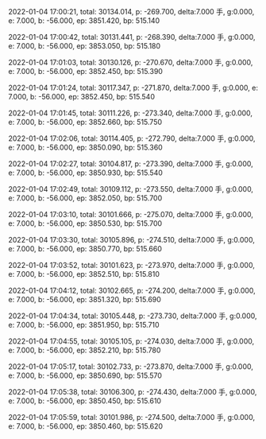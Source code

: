 2022-01-04 17:00:21, total: 30134.014, p: -269.700, delta:7.000 手, g:0.000, e: 7.000, b: -56.000, ep: 3851.420, bp: 515.140

2022-01-04 17:00:42, total: 30131.441, p: -268.390, delta:7.000 手, g:0.000, e: 7.000, b: -56.000, ep: 3853.050, bp: 515.180

2022-01-04 17:01:03, total: 30130.126, p: -270.670, delta:7.000 手, g:0.000, e: 7.000, b: -56.000, ep: 3852.450, bp: 515.390

2022-01-04 17:01:24, total: 30117.347, p: -271.870, delta:7.000 手, g:0.000, e: 7.000, b: -56.000, ep: 3852.450, bp: 515.540

2022-01-04 17:01:45, total: 30111.226, p: -273.340, delta:7.000 手, g:0.000, e: 7.000, b: -56.000, ep: 3852.660, bp: 515.750

2022-01-04 17:02:06, total: 30114.405, p: -272.790, delta:7.000 手, g:0.000, e: 7.000, b: -56.000, ep: 3850.090, bp: 515.360

2022-01-04 17:02:27, total: 30104.817, p: -273.390, delta:7.000 手, g:0.000, e: 7.000, b: -56.000, ep: 3850.930, bp: 515.540

2022-01-04 17:02:49, total: 30109.112, p: -273.550, delta:7.000 手, g:0.000, e: 7.000, b: -56.000, ep: 3852.050, bp: 515.700

2022-01-04 17:03:10, total: 30101.666, p: -275.070, delta:7.000 手, g:0.000, e: 7.000, b: -56.000, ep: 3850.530, bp: 515.700

2022-01-04 17:03:30, total: 30105.896, p: -274.510, delta:7.000 手, g:0.000, e: 7.000, b: -56.000, ep: 3850.770, bp: 515.660

2022-01-04 17:03:52, total: 30101.623, p: -273.970, delta:7.000 手, g:0.000, e: 7.000, b: -56.000, ep: 3852.510, bp: 515.810

2022-01-04 17:04:12, total: 30102.665, p: -274.200, delta:7.000 手, g:0.000, e: 7.000, b: -56.000, ep: 3851.320, bp: 515.690

2022-01-04 17:04:34, total: 30105.448, p: -273.730, delta:7.000 手, g:0.000, e: 7.000, b: -56.000, ep: 3851.950, bp: 515.710

2022-01-04 17:04:55, total: 30105.105, p: -274.030, delta:7.000 手, g:0.000, e: 7.000, b: -56.000, ep: 3852.210, bp: 515.780

2022-01-04 17:05:17, total: 30102.733, p: -273.870, delta:7.000 手, g:0.000, e: 7.000, b: -56.000, ep: 3850.690, bp: 515.570

2022-01-04 17:05:38, total: 30106.300, p: -274.430, delta:7.000 手, g:0.000, e: 7.000, b: -56.000, ep: 3850.450, bp: 515.610

2022-01-04 17:05:59, total: 30101.986, p: -274.500, delta:7.000 手, g:0.000, e: 7.000, b: -56.000, ep: 3850.460, bp: 515.620